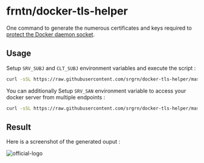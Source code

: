 # frntn/docker-tls-helper

One command to generate the numerous certificates and keys required to [protect the Docker daemon socket](https://docs.docker.com/engine/security/https/).

## Usage

Setup `SRV_SUBJ` and `CLT_SUBJ` environment variables and execute the script :

```bash
curl -sSL https://raw.githubusercontent.com/srgrn/docker-tls-helper/master/dockertls.sh | SRV_SUBJ="/CN=remote.example.com" CLT_SUBJ="/CN=Docker Admin CLI" bash
```

You can additionally Setup `SRV_SAN` environment variable to access your docker server from multiple endpoints :

```bash
curl -sSL https://raw.githubusercontent.com/srgrn/docker-tls-helper/master/dockertls.sh | SRV_SAN="DNS:docker.example.com,IP:1.1.1.1,IP:2.2.2.2" SRV_SUBJ="/CN=remote.example.com" CLT_SUBJ="/CN=Docker Admin CLI" bash
```

## Result

Here is a screenshot of the generated ouput :

![official-logo](img/result.png?raw=true)

